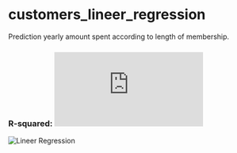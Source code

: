 # customers_lineer_regression
Prediction yearly amount spent according to length of membership.

### R-squared: ![](https://latex.codecogs.com/gif.latex?R%5E%7B2%7D%20%3D%2062.50%20%25)

![Lineer Regression](https://github.com/gurselturkeri/customers_lineer_regression/blob/main/graph.png)
